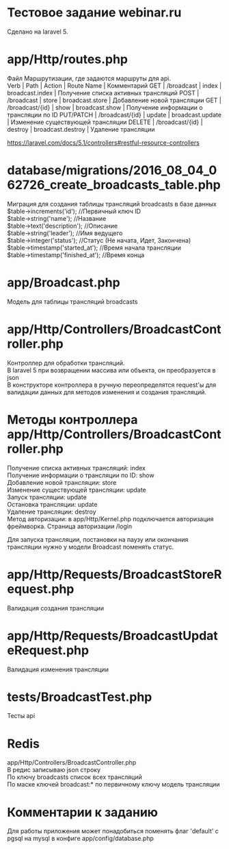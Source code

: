 # Тестовое задание webinar.ru  

Сделано на laravel 5.  


# app/Http/routes.php   
Файл Маршрутизации, где задаются маршруты для api.  
Verb | Path | Action | Route Name | Комментарий
GET | /broadcast | index | broadcast.index | Получение списка активных трансляций
POST | /broadcast | store | broadcast.store | Добавление новой трансляции
GET | /broadcast/{id} | show | broadcast.show | Получение информации о трансляции по ID
PUT/PATCH | /broadcast/{id} | update | broadcast.update | Изменение существующей трансляции 
DELETE | /broadcast/{id} | destroy | broadcast.destroy | Удаление трансляции

https://laravel.com/docs/5.1/controllers#restful-resource-controllers  

# database/migrations/2016_08_04_062726_create_broadcasts_table.php  
Миграция для создания таблицы трансляций broadcasts в базе данных  
            $table->increments('id'); //Первичный ключ ID  
            $table->string('name'); //Название  
            $table->text('description'); //Описание  
            $table->string('leader'); //Имя ведущего  
            $table->integer('status'); //Статус (Не начата, Идет, Закончена)  
            $table->timestamp('started_at'); //Время начала трансляции  
            $table->timestamp('finished_at'); //Время конца  

# app/Broadcast.php  
Модель для таблицы трансляций broadcasts 

# app/Http/Controllers/BroadcastController.php  
Контроллер для обработки трансляций.  
В laravel 5 при возвращении массива или объекта, он преобразуется в json  
В конструкторе контроллера в ручную переопределятся request'ы для валидации данных для методов изменения и создания трансляций.  

# Методы контроллера app/Http/Controllers/BroadcastController.php  
Получение списка активных трансляций: index  
Получение информации о трансляции по ID: show  
Добавление новой трансляции: store  
Изменение существующей трансляции: update  
Запуск трансляции: update  
Остановка трансляции: update  
Удаление трансляции: destroy  
Метод авторизации: в app/Http/Kernel.php подключается авторизация фреймворка. Страница авторизации /login  

Для запуска трансляции, постановки на паузу или окончания трансляции нужно у модели Broadcast поменять статус.  

# app/Http/Requests/BroadcastStoreRequest.php  
Валидация создания трансляции   

# app/Http/Requests/BroadcastUpdateRequest.php  
Валидация изменения трансляции  

# tests/BroadcastTest.php  
Тесты api  

# Redis  
app/Http/Controllers/BroadcastController.php  
В редис записываю json строку  
По ключу broadcasts список всех трансляций  
По маске ключей broadcast:* по первичному ключу модель трансляции  

# Комментарии к заданию  
Для работы приложения может понадобиться поменять флаг 'default' с pgsql на mysql в конфиге app/config/database.php  
